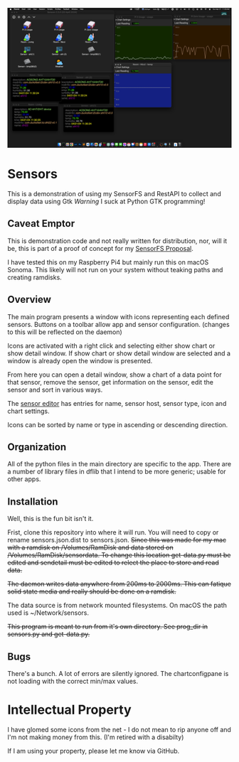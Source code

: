 ![Sensors.png](Sensors.png)
# Sensors
This is a demonstration of using my SensorFS and RestAPI to collect and display data using Gtk 
*Warning* I suck at Python GTK programming! 

## Caveat Emptor
This is demonstration code and not really written for distribution, nor, will it be, this is part of a proof of concept for my [SensorFS Proposal](https://github.com/nicciniamh/sensorfs).

I have tested this on my Raspberry Pi4 but mainly run this on macOS Sonoma. This likely will not 
run on your system without teaking paths and creating ramdisks. 

## Overview
The main program presents a window with icons representing each defined sensors. Buttons on a toolbar allow app and sensor configuration. (changes to this will be reflected on the daemon)

Icons are activated with a right click and selecting either show chart or show detail window. If show chart or show detail window are selected and a window is already open the window is presented.

From here you can open a detail window, show a chart of a data point for that sensor, remove the sensor, get information on the sensor, edit the sensor and sort in various ways. 

The [sensor editor](assets/sensor-editor.jpg) has entries for name, sensor host, sensor type, icon and chart settings.


Icons can be sorted by name or type in ascending or descending direction. 

## Organization
All of the python files in the main directory are specific to the app. There are a number of library files 
in dflib that I intend to be more generic; usable for other apps. 


## Installation
Well, this is the fun bit isn't it. 

Frist, clone this repository into where it will run. You will need to copy or rename sensors.json.dist to sensors.json. 
<s>
Since this was made for my mac with a ramdisk on /Volumes/RamDisk and data stored on /Volumes/RamDisk/sensordata. To change this location get-data.py must be edited and sendetail must be edited to relect the place to store and read data. 

The daemon writes data anywhere from 200ms to 2000ms. This can fatique solid state media and really should be done on a ramdisk.</s>

The data source is from network mounted filesystems. On macOS the path used is ~/Network/sensors. 

<s>This program is meant to run from it's own directory. See prog_dir in sensors.py and get-data.py. </s>


## Bugs

There's a bunch. A lot of errors are silently ignored. The chartconfigpane is not loading with the correct min/max values. 

# Intellectual Property
I have glomed some icons from the net - I do not mean to rip anyone off and I'm not making money from this. (I'm retired with a disabilty)

If I am using your property, please let me know via GitHub. 
